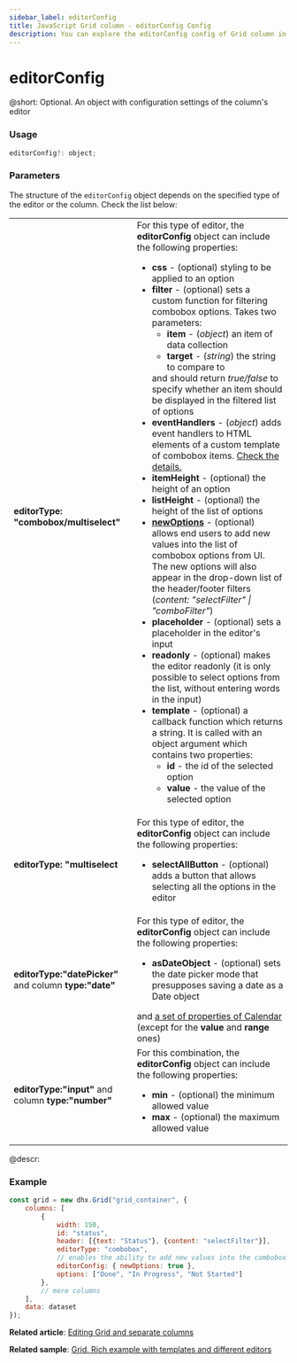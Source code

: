 ```yaml
---
sidebar_label: editorConfig
title: JavaScript Grid column - editorConfig Config 
description: You can explore the editorConfig config of Grid column in the documentation of the DHTMLX JavaScript UI library. Browse developer guides and API reference, try out code examples and live demos, and download a free 30-day evaluation version of DHTMLX Suite.
---
```


# editorConfig

@short: Optional. An object with configuration settings of the column's editor

### Usage

~~~jsx
editorConfig?: object;
~~~

### Parameters

The structure of the `editorConfig` object depends on the specified type of the editor or the column. Check the list below:

<table>
    <tbody>
        <tr>
            <td><b>editorType: "combobox/multiselect"</b></td>
            <td>For this type of editor, the <b>editorConfig</b> object can include the following properties:<ul><li><b>css</b> - (optional) styling to be applied to an option</li><li><b>filter</b> - (optional) sets a custom function for filtering combobox options. Takes two parameters:<ul><li><b>item</b> - (<i>object</i>) an item of data collection</li><li><b>target</b> - (<i>string</i>) the string to compare to</li></ul> and should return <i>true/false</i> to specify whether an item should be displayed in the filtered list of options</li><li><b>eventHandlers</b> - (<i>object</i>) adds event handlers to HTML elements of a custom template of combobox items. <a href="../../../../combobox/api/combobox_eventhandlers_config/">Check the details.</a></li><li><b>itemHeight</b> - (optional) the height of an option</li><li><b>listHeight</b> - (optional) the height of the list of options</li><li><a href="../../../configuration/#editable-combobox"><b>newOptions</b></a> - (optional) allows end users to add new values into the list of combobox options from UI. The new options will also appear in the drop-down list of the header/footer filters (<i>content: "selectFilter" | "comboFilter"</i>)</li><li><b>placeholder</b> - (optional) sets a placeholder in the editor's input</li><li><b>readonly</b> - (optional) makes the editor readonly (it is only possible to select options from the list, without entering words in the input)</li><li><b>template</b> - (optional) a callback function which returns a string. It is called with an object argument which contains two properties:<ul><li><b>id</b> - the id of the selected option</li><li><b>value</b> - the value of the selected option</li></ul></li></ul></td>            
        </tr>
        <tr>
            <td><b>editorType: "multiselect</b></td>
            <td>For this type of editor, the <b>editorConfig</b> object can include the following properties:<ul><li><b>selectAllButton</b> - (optional) adds a button that allows selecting all the options in the editor</li></ul></td>
        </tr>
        <tr>
            <td><b>editorType:"datePicker"</b> and column <b>type:"date"</b></td>
            <td>For this type of editor, the <b>editorConfig</b> object can include the following properties:<ul><li><b>asDateObject</b> - (optional) sets the date picker mode that presupposes saving a date as a Date object</li></ul> and <a href="../../../../category/calendar-properties/">a set of properties of Calendar</a> (except for the <b>value</b> and <b>range</b> ones)</td>
        </tr>
        <tr>
            <td><b>editorType:"input"</b> and column <b>type:"number"</b></td>
            <td>For this combination, the <b>editorConfig</b> object can include the following properties:<ul><li><b>min</b> - (optional) the minimum allowed value</li><li><b>max</b> - (optional) the maximum allowed value</li></ul></td>
        </tr>
    </tbody>
</table>

@descr:
### Example

~~~jsx
const grid = new dhx.Grid("grid_container", {
    columns: [
        {
            width: 150,
            id: "status",
            header: [{text: "Status"}, {content: "selectFilter"}],
            editorType: "combobox",
            // enables the ability to add new values into the combobox editor of the "Status" column
            editorConfig: { newOptions: true },
            options: ["Done", "In Progress", "Not Started"]
        },
        // more columns
    ],
    data: dataset
});
~~~

**Related article**: [Editing Grid and separate columns](grid/configuration.md#editing-grid-and-separate-columns)

**Related sample**: [Grid. Rich example with templates and different editors](https://snippet.dhtmlx.com/1mxmshax)